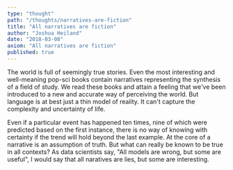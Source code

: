 ```yaml
---
type: "thought"
path: "/thoughts/narratives-are-fiction"
title: "All narratives are fiction"
author: "Joshua Heiland"
date: "2018-03-08"
axiom: "All narratives are fiction"
published: true
---
```


The world is full of seemingly true stories. Even the most interesting and well-meaning pop-sci books contain narratives representing the synthesis of a field of study. We read these books and attain a feeling that we've been introduced to a new and accurate way of perceiving the world. But language is at best just a thin model of reality. It can't capture the complexity and uncertainty of life. 

Even if a particular event has happened ten times, nine of which were predicted based on the first instance, there is no way of knowing with certainty if the trend will hold beyond the last example. At the core of a narrative is an assumption of truth. But what can really be known to be true in all contexts? As data scientists say, "All models are wrong, but some are useful", I would say that all naratives are lies, but some are interesting.
